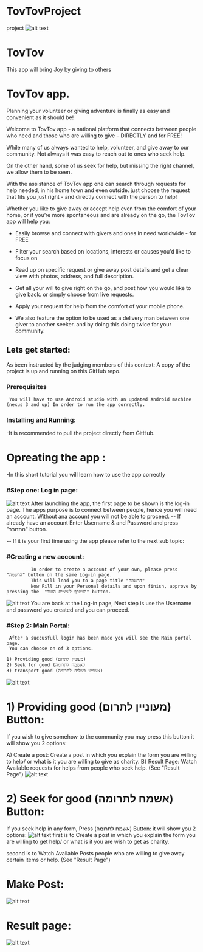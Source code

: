# TovTovProject
project
![alt text](https://i.ibb.co/qmHMYVm/app-front.png)
# TovTov
 This app will bring Joy by giving to others

 # TovTov app.

 Planning your volunteer or giving adventure is finally as easy and convenient as it should be!

Welcome to TovTov app - a national platform that connects between people who need and those who are willing to give – DIRECTLY and for FREE!

While many of us always wanted to help, volunteer, and give away to our community. Not always it was easy to reach out to ones who seek help.

On the other hand, some of us seek for help, but missing the right channel, we allow them to be seen.

With the assistance of TovTov app one can search through requests for help needed, in his home town and even outside. just choose the request that fits you just right - and directly connect with the person to help!

Whether you like to give away or accept help even from the comfort of your home, or if you’re more spontaneous and are already on the go, the TovTov app will help you:

- Easily browse and connect with givers and ones in need worldwide - for FREE

- Filter your search based on locations, interests or causes you'd like to focus on

- Read up on specific request or give away post details and get a clear view with photos, address, and full description.

- Get all your will to give right on the go, and post how you would like to give back. or simply choose from live requests.

- Apply your request for help from the comfort of your mobile phone.

- We also feature the option to be used as a delivery man between one giver to another seeker. and by doing this doing twice for your community.


 ## Lets get started:

 As been instructed by the judging members of this context:
 A copy of the project is up and running on this GitHub repo.

 ### Prerequisites
 ```
  You will have to use Android studio with an updated Android machine (nexus 3 and up) In order to run the app correctly.
 ```

 ### Installing and Running:
 -It is recommended to pull the project directly from GitHub.
 
 
  # Opreating the app :
  -In this short tutorial you will learn how to use the app correctly

 ### #Step one: Log in page:
  ![alt text](https://i.ibb.co/80SQX3W/login.png)
     After launching the app, the first page to be shown is the log-in page.
     The apps purpose is to connect between people, hence you will need an account.
     Without ana account you will not be able to proceed.
-- If already have an account Enter Username & and Password and press "התחבר" button.

-- If it is your first time using the app please refer to the next sub topic:

 ###        #Creating a new account: 
             In order to create a account of your own, please press "הרשמה" button on the same Log-in page.
             This will lead you to a page title "הרשמה"
             Now Fill in your Personal details and upon finish, approve by pressing the  "הצטרף לעשיית הטוב" button.
  ![alt text](https://i.ibb.co/8KmX44W/register.png)
             You are back at the Log-in page, Next step is use the Username and password you created and you can proceed.
            

 ### #Step 2: Main Portal:
     After a succusfull login has been made you will see the Main portal page.
     You can choose on of 3 options.
     
    1) Providing good (מעוניין לתרום)
    2) Seek for good (אשמח לתרומה)
    3) transport good (אשמש כשליח לתרומה)
![alt text](https://i.ibb.co/KmCSpFk/Mainportal.png)
    
  # 1) Providing good (מעוניין לתרום) Button:
  If you wish to give somehow to the community you may press this button
  it will show you 2 options:
  
A) Create a post:
   Create a post in which you explain the form you are willing to help/ or what is it you are  willing to give as charity.
B}   Result Page:
   Watch Available requests for helps from people who seek help. (See "Result Page")
   ![alt text]( https://i.ibb.co/ZmskhBr/Give-Help.png)
  # 2) Seek for good (אשמח לתרומה) Button:
  If you seek help in any form, Press (אשמח לתרומה) Button:
  it will show you 2 options:
 ![alt text](https://i.ibb.co/VSnK64f/needhelp.png)
first is to Create a post in which you explain the form you are willing to get help/ or what is it you are  wish to get as charity.

second is to Watch Available Posts people who are willing to give away certain items or help. (See "Result Page")
  # Make Post:
![alt text](https://i.ibb.co/qJCGSyc/Post.png)
  # Result page:
 ![alt text](https://i.ibb.co/4RsKRZb/result.png)
